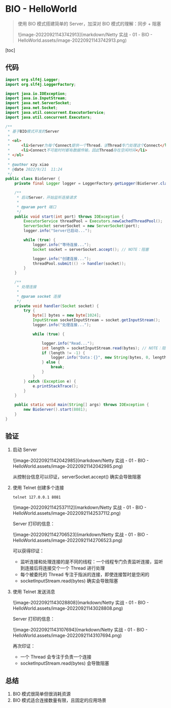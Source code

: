 # BIO - HelloWorld

>   使用 BIO 模式搭建简单的 Server，加深对 BIO 模式的理解：同步 + 阻塞
>
>   ![image-20220921143742913](markdown/Netty 实战 - 01 - BIO -  HelloWorld.assets/image-20220921143742913.png)

[toc]



## 代码

```java
import org.slf4j.Logger;
import org.slf4j.LoggerFactory;

import java.io.IOException;
import java.io.InputStream;
import java.net.ServerSocket;
import java.net.Socket;
import java.util.concurrent.ExecutorService;
import java.util.concurrent.Executors;

/**
 * 基于BIO模式开发的Server
 *
 * <ol>
 *     <li>Server为每个Connect提供一个Thread，该Thread专门处理这个Connect</li>
 *     <li>Connect不可能时时都有数据传输，因此Thread存在空闲时间</li>
 * </ol>
 *
 * @author xzy.xiao
 * @date 2022/9/21  11:24
 */
public class BioServer {
    private final Logger logger = LoggerFactory.getLogger(BioServer.class);

    /**
     * 启动Server，开始监听连接请求
     *
     * @param port 端口
     */
    public void start(int port) throws IOException {
        ExecutorService threadPool = Executors.newCachedThreadPool();
        ServerSocket serverSocket = new ServerSocket(port);
        logger.info("Server已启动...");

        while (true) {
            logger.info("等待连接...");
            Socket socket = serverSocket.accept(); // NOTE：阻塞

            logger.info("创建连接...");
            threadPool.submit(() -> handler(socket));
        }
    }

    /**
     * 处理连接
     *
     * @param socket 连接
     */
    private void handler(Socket socket) {
        try {
            byte[] bytes = new byte[1024];
            InputStream socketInputStream = socket.getInputStream();
            logger.info("处理连接...");

            while (true) {

                logger.info("Read...");
                int length = socketInputStream.read(bytes); // NOTE：阻塞
                if (length != -1) {
                    logger.info("Data：{}", new String(bytes, 0, length));
                } else {
                    break;
                }
            }
        } catch (Exception e) {
            e.printStackTrace();
        }
    }

    public static void main(String[] args) throws IOException {
        new BioServer().start(8081);
    }
}
```



## 验证

1.   启动 Server

     ![image-20220921142042985](markdown/Netty 实战 - 01 - BIO -  HelloWorld.assets/image-20220921142042985.png)

     从控制台信息可以印证，serverSocket.accept() 确实会导致阻塞

     

2.   使用 Telnet 创建多个连接

     ```shell
     telnet 127.0.0.1 8081
     ```

     ![image-20220921142537112](markdown/Netty 实战 - 01 - BIO -  HelloWorld.assets/image-20220921142537112.png)

     Server 打印的信息：

     ![image-20220921142706523](markdown/Netty 实战 - 01 - BIO -  HelloWorld.assets/image-20220921142706523.png)

     可以获得印证：

     -   监听连接和处理连接的是不同的线程：一个线程专门负责监听连接，监听到连接后将连接交个一个 Thread 进行处理
     -   每个被委托的 Thread 专注于指派的连接，即使连接暂时是空闲的
     -   socketInputStream.read(bytes) 确实会导致阻塞

     

3.   使用 Telnet 发送消息

     ![image-20220921143028808](markdown/Netty 实战 - 01 - BIO -  HelloWorld.assets/image-20220921143028808.png)

     Server 打印的信息：

     ![image-20220921143107694](markdown/Netty 实战 - 01 - BIO -  HelloWorld.assets/image-20220921143107694.png)

     再次印证：

     -   一个 Thread 会专注于负责一个连接
     -   socketInputStream.read(bytes) 会导致阻塞



## 总结

1.   BIO 模式很简单但很消耗资源
2.   BIO 模式适合连接数量有限，且固定的应用场景